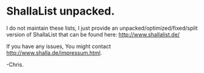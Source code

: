 # ShallaList unpacked.

I do not maintain these lists, I just provide an unpacked/optimized/fixed/split version of ShallaList that can be found here: http://www.shallalist.de/

If you have any issues, You might contact http://www.shalla.de/impressum.html.

-Chris.

